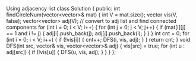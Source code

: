 Using adjacency list
class Solution {
public:
int findCircleNum(vector<vector<int>>& mat) {
int V = mat.size();
vector<bool> vis(V, false);
vector<vector<int>> adj(V);
// convert to adj list and find connected components
for (int i = 0; i < V; i++) {
for (int j = 0; j < V; j++) {
if (mat[i][j] == 1 and i != j)
{
adj[i].push_back(j);
adj[j].push_back(i);
}
}
}
int cnt = 0;
for (int i = 0; i < V; i++) {
if (!vis[i]) {
cnt++;
DFS(i, vis, adj);
}
}
return cnt;
}
void DFS(int src, vector<bool>& vis, vector<vector<int>>& adj) {
vis[src] = true;
for (int u : adj[src]) {
if (!vis[u]) {
DFS(u, vis, adj);
}
}
}
};
​